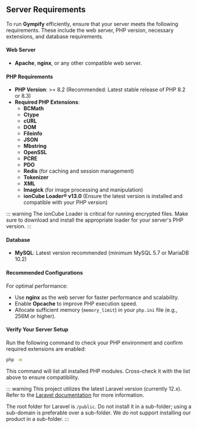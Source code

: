 ## Server Requirements

To run **Gympify** efficiently, ensure that your server meets the following requirements. These include the web server, PHP version, necessary extensions, and database requirements.

#### Web Server
- **Apache**, **nginx**, or any other compatible web server.

#### PHP Requirements
- **PHP Version**: >= 8.2 (Recommended: Latest stable release of PHP 8.2 or 8.3)
- **Required PHP Extensions**:
  - **BCMath**
  - **Ctype**
  - **cURL**
  - **DOM**
  - **Fileinfo**
  - **JSON**
  - **Mbstring**
  - **OpenSSL**
  - **PCRE**
  - **PDO**
  - **Redis** (for caching and session management)
  - **Tokenizer**
  - **XML**
  - **Imagick** (for image processing and manipulation)
  - **ionCube Loader® v13.0** (Ensure the latest version is installed and compatible with your PHP version)

::: warning 
The ionCube Loader is critical for running encrypted files. Make sure to download and install the appropriate loader for your server's PHP version.
:::

#### Database
- **MySQL**: Latest version recommended (minimum MySQL 5.7 or MariaDB 10.2)

#### Recommended Configurations
For optimal performance:
- Use **nginx** as the web server for faster performance and scalability.
- Enable **Opcache** to improve PHP execution speed.
- Allocate sufficient memory (`memory_limit`) in your `php.ini` file (e.g., 256M or higher).

#### Verify Your Server Setup
Run the following command to check your PHP environment and confirm required extensions are enabled:

```bash
php -m
```

This command will list all installed PHP modules. Cross-check it with the list above to ensure compatibility.


::: warning
This project utilizes the latest Laravel version (currently 12.x). Refer to the [Laravel documentation](https://laravel.com/docs) for more information.

The root folder for Laravel is `/public`. Do not install it in a sub-folder; using a sub-domain is preferable over a sub-folder. We do not support installing our product in a sub-folder.
:::